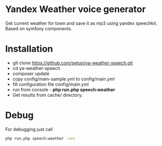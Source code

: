 # Yandex Weather voice generator #
Get current weather for town and save it as mp3 using yandex speechkit. Based on symfony components.

Installation
===
* git clone https://github.com/petun/ya-weather-speech.git
* cd ya-weather-speech
* composer update
* copy config/main-sample.yml to config/main.yml
* fill configuration file config/main.yml
* run from console - **php run.php speech:weather**
* Get results from cache/ directory.

Debug
===
For debugging just call
```bash
php run.php speech:weather -vvv
```

